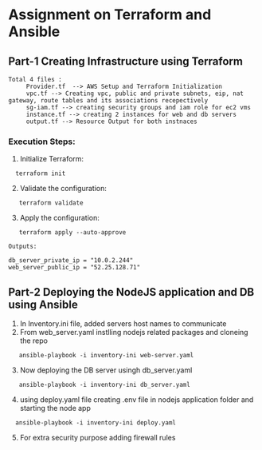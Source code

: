# Assignment on Terraform and Ansible

## Part-1 Creating Infrastructure using Terraform
```
Total 4 files : 
     Provider.tf  --> AWS Setup and Terraform Initialization
     vpc.tf --> Creating vpc, public and private subnets, eip, nat gateway, route tables and its associations recepectively
     sg-iam.tf --> creating security groups and iam role for ec2 vms
     instance.tf --> creating 2 instances for web and db servers
     output.tf --> Resource Output for both instnaces
```

### Execution Steps:
1. Initialize Terraform:
  ```
    terraform init
  ```
2. Validate the configuration:
```
   terraform validate
```
3. Apply the configuration:
```
   terraform apply --auto-approve
    
Outputs:

db_server_private_ip = "10.0.2.244"
web_server_public_ip = "52.25.128.71"
```

## Part-2 Deploying the NodeJS application and DB using Ansible
1. In Inventory.ini file, added servers host names to communicate 
2. From web_server.yaml instlling nodejs related packages and cloneing the repo
```
   ansible-playbook -i inventory-ini web-server.yaml
```
3. Now deploying the DB server usingh db_server.yaml
```
   ansible-playbook -i inventory-ini db_server.yaml
```
4. using deploy.yaml file creating .env file in nodejs application folder and starting the node app
```
  ansible-playbook -i inventory-ini deploy.yaml
```
5. For extra security purpose adding firewall rules
```ansible-playbook -i inventory-ini security.yaml
```
